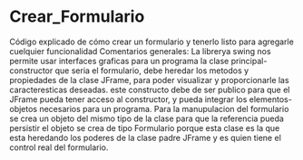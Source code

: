 # Crear_Formulario
Código explicado de cómo crear un formulario y tenerlo listo para agregarle cuelquier funcionalidad
Comentarios generales: La librerya swing nos permite usar interfaces graficas para un programa
la clase principal-constructor que seria el formulario, debe heredar los metodos y propiedades de la clase
JFrame, para poder visualizar y proporcionarle las caracteresticas deseadas.
este constructo debe de ser publico para que el JFrame pueda tener acceso al constructor, y pueda integrar los 
elementos-objetos necesarios para un programa.
Para la manupulacion del formulario se crea un objeto del mismo tipo de la clase para que la referencia pueda persistir
el objeto se crea de tipo Formulario porque esta clase es la que esta heredando los poderes de la clase padre 
JFrame y es quien tiene el control real del formulario.
